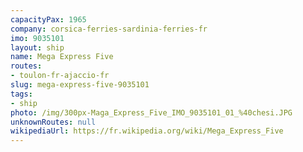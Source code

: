 ```yaml
---
capacityPax: 1965
company: corsica-ferries-sardinia-ferries-fr
imo: 9035101
layout: ship
name: Mega Express Five
routes:
- toulon-fr-ajaccio-fr
slug: mega-express-five-9035101
tags:
- ship
photo: /img/300px-Maga_Express_Five_IMO_9035101_01_%40chesi.JPG
unknownRoutes: null
wikipediaUrl: https://fr.wikipedia.org/wiki/Mega_Express_Five
---
```

